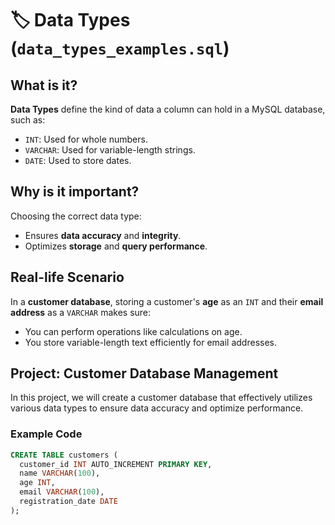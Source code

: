 # 🏷️ Data Types (`data_types_examples.sql`)

## What is it?
**Data Types** define the kind of data a column can hold in a MySQL database, such as:
- `INT`: Used for whole numbers.
- `VARCHAR`: Used for variable-length strings.
- `DATE`: Used to store dates.

## Why is it important?
Choosing the correct data type:
- Ensures **data accuracy** and **integrity**.
- Optimizes **storage** and **query performance**.

## Real-life Scenario
In a **customer database**, storing a customer's **age** as an `INT` and their **email address** as a `VARCHAR` makes sure:
- You can perform operations like calculations on age.
- You store variable-length text efficiently for email addresses.

## Project: Customer Database Management
In this project, we will create a customer database that effectively utilizes various data types to ensure data accuracy and optimize performance. 

### Example Code
```sql
CREATE TABLE customers (
  customer_id INT AUTO_INCREMENT PRIMARY KEY,
  name VARCHAR(100),
  age INT,
  email VARCHAR(100),
  registration_date DATE
);
